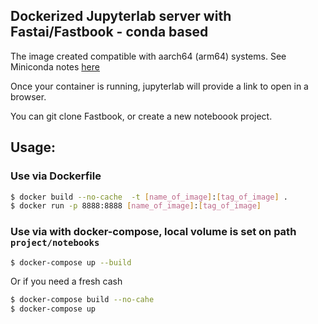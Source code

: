 ## Dockerized Jupyterlab server with Fastai/Fastbook - conda based 


The image created compatible with aarch64 (arm64) systems. 
See Miniconda notes [here](https://github.com/conda-forge/miniforge#mambaforge)

Once your container is running, jupyterlab will provide a link to open in a browser.

You can git clone Fastbook, or create a new noteboook project.


## Usage:

### Use via Dockerfile
```bash
$ docker build --no-cache  -t [name_of_image]:[tag_of_image] .
$ docker run -p 8888:8888 [name_of_image]:[tag_of_image]
```

### Use via with docker-compose, local volume is set on path `project/notebooks`

```bash
$ docker-compose up --build
```

Or if you need a fresh cash
```bash
$ docker-compose build --no-cahe
$ docker-compose up
```